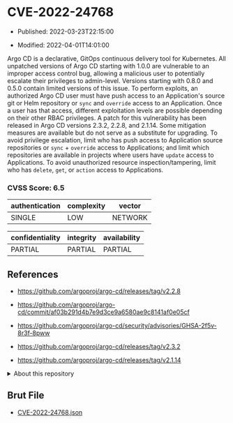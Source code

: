 # CVE-2022-24768

- Published: 2022-03-23T22:15:00

- Modified: 2022-04-01T14:01:00

Argo CD is a declarative, GitOps continuous delivery tool for Kubernetes. All unpatched versions of Argo CD starting with 1.0.0 are vulnerable to an improper access control bug, allowing a malicious user to potentially escalate their privileges to admin-level. Versions starting with 0.8.0 and 0.5.0 contain limited versions of this issue. To perform exploits, an authorized Argo CD user must have push access to an Application's source git or Helm repository or `sync` and `override` access to an Application. Once a user has that access, different exploitation levels are possible depending on their other RBAC privileges. A patch for this vulnerability has been released in Argo CD versions 2.3.2, 2.2.8, and 2.1.14. Some mitigation measures are available but do not serve as a substitute for upgrading. To avoid privilege escalation, limit who has push access to Application source repositories or `sync` + `override` access to Applications; and limit which repositories are available in projects where users have `update` access to Applications. To avoid unauthorized resource inspection/tampering, limit who has `delete`, `get`, or `action` access to Applications.

### CVSS Score: **6.5**

| authentication | complexity | vector |
| --- | --- | --- |
| SINGLE | LOW | NETWORK |

| confidentiality | integrity | availability |
| --- | --- | --- |
| PARTIAL | PARTIAL | PARTIAL |

## References

* https://github.com/argoproj/argo-cd/releases/tag/v2.2.8

* https://github.com/argoproj/argo-cd/commit/af03b291d4b7e9d3ce9a6580ae9c8141af0e05cf

* https://github.com/argoproj/argo-cd/security/advisories/GHSA-2f5v-8r3f-8pww

* https://github.com/argoproj/argo-cd/releases/tag/v2.3.2

* https://github.com/argoproj/argo-cd/releases/tag/v2.1.14

<details>
<summary>About this repository</summary> 

  This repository is part of the project [Live Hack CVE](https://github.com/Live-Hack-CVE). Main website can be found [www.live-hack.org](https://www.live-hack.org) 
  
  Made by [Sn0wAlice](https://github.com/Sn0wAlice) for the people that care about security and need to have a feed of the latest CVEs. Hope you enjoy it, don't forget to star the repo and follow me on [Twitter](https://twitter.com/Sn0wAlice) and [Github](https://github.com/Sn0wAlice). And that is my [personnal website](https://www.alice-snow.me/)

  - [Home Page](https://github.com/Live-Hack-CVE)
  - [Framework](https://github.com/Live-Hack-CVE/cve-framework)
  - [CVE database](https://github.com/Live-Hack-CVE/full_database)
  - [Changelog](https://github.com/Live-Hack-CVE/Changelog)
</details>

## Brut File

* [CVE-2022-24768.json](https://raw.githubusercontent.com/Live-Hack-CVE/full_database/main/cves/2022/CVE-2022-24768.json)

